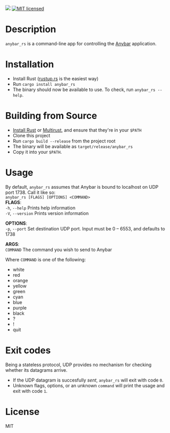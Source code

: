 [![](https://img.shields.io/crates/v/anybar_rs.svg)](https://crates.io/crates/anybar_rs) [![MIT licensed](https://img.shields.io/badge/license-MIT-blue.svg)](license.txt)  

# Description
`anybar_rs` is a command-line app for controlling the [Anybar](https://github.com/tonsky/AnyBar) application.

# Installation
- Install Rust ([rustup.rs](https://www.rustup.rs) is the easiest way)
- Run `cargo install anybar_rs`
- The binary should now be available to use. To check, run `anybar_rs --help`.

# Building from Source
- [Install Rust](https://www.rust-lang.org/downloads.html) or [Multirust](https://github.com/brson/multirust), and ensure that they're in your `$PATH`
- Clone this project
- Run `cargo build --release` from the project root
- The binary will be available as `target/release/anybar_rs`
- Copy it into your `$PATH`.

# Usage
By default, `anybar_rs` assumes that Anybar is bound to localhost on UDP port 1738. Call it like so:  
`anybar_rs [FLAGS] [OPTIONS] <COMMAND>`  
**FLAGS**:  
    `-h`, `--help`       Prints help information  
    `-V`, `--version`    Prints version information  

**OPTIONS**:  
    `-p`, `--port` <PORT>    Set destination UDP port. Input must be 0 – 6553, and defaults to 1738  

**ARGS**:  
    `COMMAND`    The command you wish to send to Anybar  

Where `COMMAND` is one of the following:

- white
- red
- orange
- yellow
- green
- cyan
- blue
- purple
- black
- ?
- !
- quit


# Exit codes
Being a stateless protocol, UDP provides no mechanism for checking whether its datagrams arrive.

- If the UDP datagram is succesfully *sent*, `anybar_rs` will exit with code `0`.
- Unknown flags, options, or an unknown `command` will print the usage and exit with code `1`.

# License
MIT
